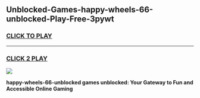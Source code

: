 
## Unblocked-Games-happy-wheels-66-unblocked-Play-Free-3pywt
<h3>
<a href="https://premium76.site?title=happy-wheels-66-unblocked&ref=19M">CLICK TO PLAY</a></h3>
<hr>

<h3>
<a href="https://premium76.site?title=happy-wheels-66-unblocked&ref=19M">CLICK 2 PLAY</a>
  
</h3>

<a href="https://premium76.site?title=happy-wheels-66-unblocked&ref=19M"><img src="https://clearcache.store/games.png"></a>


**happy-wheels-66-unblocked games unblocked: Your Gateway to Fun and Accessible Online Gaming**
